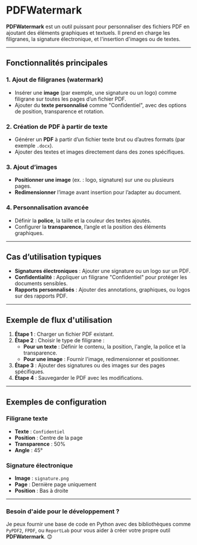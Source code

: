 # **PDFWatermark**

**PDFWatermark** est un outil puissant pour personnaliser des fichiers PDF en ajoutant des éléments graphiques et textuels. Il prend en charge les filigranes, la signature électronique, et l'insertion d'images ou de textes.

---

## **Fonctionnalités principales**

### 1. Ajout de filigranes (watermark)
- Insérer une **image** (par exemple, une signature ou un logo) comme filigrane sur toutes les pages d’un fichier PDF.
- Ajouter du **texte personnalisé** comme "Confidentiel", avec des options de position, transparence et rotation.

### 2. Création de PDF à partir de texte
- Générer un **PDF** à partir d’un fichier texte brut ou d’autres formats (par exemple `.docx`).
- Ajouter des textes et images directement dans des zones spécifiques.

### 3. Ajout d’images
- **Positionner une image** (ex. : logo, signature) sur une ou plusieurs pages.
- **Redimensionner** l’image avant insertion pour l’adapter au document.

### 4. Personnalisation avancée
- Définir la **police**, la taille et la couleur des textes ajoutés.
- Configurer la **transparence**, l’angle et la position des éléments graphiques.

---

## **Cas d’utilisation typiques**
- **Signatures électroniques** : Ajouter une signature ou un logo sur un PDF.
- **Confidentialité** : Appliquer un filigrane "Confidentiel" pour protéger les documents sensibles.
- **Rapports personnalisés** : Ajouter des annotations, graphiques, ou logos sur des rapports PDF.

---

## **Exemple de flux d'utilisation**

1. **Étape 1** : Charger un fichier PDF existant.
2. **Étape 2** : Choisir le type de filigrane :
   - **Pour un texte** : Définir le contenu, la position, l'angle, la police et la transparence.
   - **Pour une image** : Fournir l'image, redimensionner et positionner.
3. **Étape 3** : Ajouter des signatures ou des images sur des pages spécifiques.
4. **Étape 4** : Sauvegarder le PDF avec les modifications.

---

## **Exemples de configuration**

### Filigrane texte
- **Texte** : `Confidentiel`  
- **Position** : Centre de la page  
- **Transparence** : 50%  
- **Angle** : 45°  

### Signature électronique
- **Image** : `signature.png`  
- **Page** : Dernière page uniquement  
- **Position** : Bas à droite  

---

### **Besoin d'aide pour le développement ?**
Je peux fournir une base de code en Python avec des bibliothèques comme `PyPDF2`, `FPDF`, ou `ReportLab` pour vous aider à créer votre propre outil **PDFWatermark**. 😊
